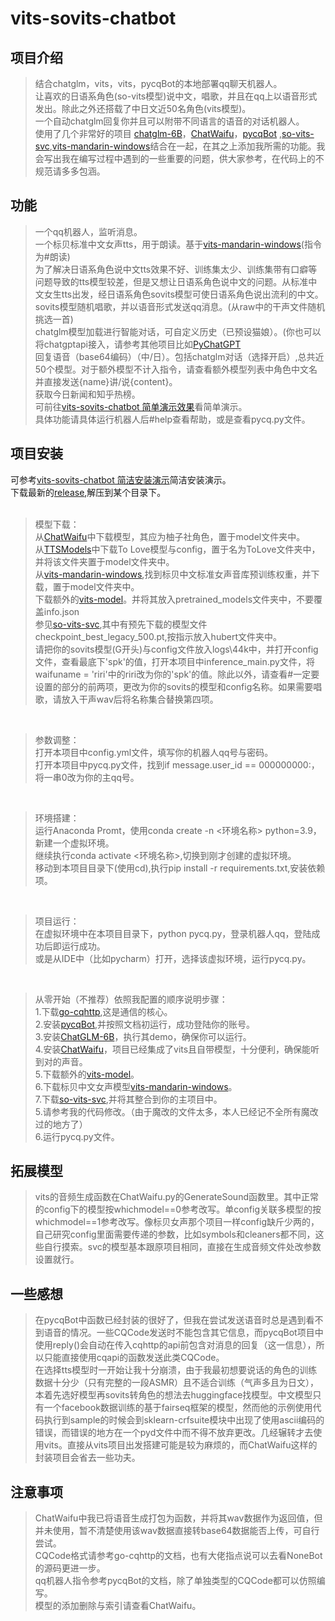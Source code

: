 # vits-sovits-chatbot

## 项目介绍
  >结合chatglm，vits，vits，pycqBot的本地部署qq聊天机器人。<br>
  让喜欢的日语系角色(so-vits模型)说中文，唱歌，并且在qq上以语音形式发出。除此之外还搭载了中日文近50名角色(vits模型)。<br>
  一个自动chatglm回复你并且可以附带不同语言的语音的对话机器人。<br>
  使用了几个非常好的项目 [chatglm-6B](https://github.com/THUDM/ChatGLM-6B)，[ChatWaifu](https://github.com/cjyaddone/ChatWaifu)，[pycqBot](https://github.com/FengLiuFeseliud/pycqBot) ,[so-vits-svc](https://github.com/svc-develop-team/so-vits-svc),[vits-mandarin-windows](https://github.com/rotten-work/vits-mandarin-windows)结合在一起，在其之上添加我所需的功能。我会写出我在编写过程中遇到的一些重要的问题，供大家参考，在代码上的不规范请多多包涵。<br>
  
## 功能
  >一个qq机器人，监听消息。<br>
  一个标贝标准中文女声tts，用于朗读。基于[vits-mandarin-windows](https://github.com/rotten-work/vits-mandarin-windows)(指令为#朗读)<br>
  为了解决日语系角色说中文tts效果不好、训练集太少、训练集带有口癖等问题导致的tts模型较差，但是又想让日语系角色说中文的问题。从标准中文女生tts出发，经日语系角色sovits模型可使日语系角色说出流利的中文。<br>
  sovits模型随机唱歌，并以语音形式发送qq消息。(从raw中的干声文件随机挑选一首)<br>
  chatglm模型加载进行智能对话，可自定义历史（已预设猫娘）。(你也可以将chatgptapi接入，请参考其他项目比如[PyChatGPT](https://github.com/rawandahmad698/PyChatGPT)<br>
  回复语音（base64编码）（中/日）。包括chatglm对话（选择开启）,总共近50个模型。对于额外模型不计入指令，请查看额外模型列表中角色中文名并直接发送{name}讲/说{content}。<br>
  获取今日新闻和知乎热榜。<br>
  可前往[vits-sovits-chatbot 简单演示效果](https://www.bilibili.com/video/BV1CV4y1X7qq)看简单演示。<br>
  具体功能请具体运行机器人后#help查看帮助，或是查看pycq.py文件。
  
## 项目安装
  可参考[vits-sovits-chatbot 简洁安装演示](https://www.bilibili.com/video/BV1bc411L72n)简洁安装演示。<br>
  下载最新的[release](https://github.com/over701forsean/vits-sovits-chatbot/releases),解压到某个目录下。<br>
  <br>
  >模型下载：<br>
  从[ChatWaifu](https://github.com/cjyaddone/ChatWaifu)中下载模型，其应为柚子社角色，置于model文件夹中。<br>
  从[TTSModels](https://github.com/CjangCjengh/TTSModels)中下载To Love模型与config，置于名为ToLove文件夹中，并将该文件夹置于model文件夹中。<br>
  从[vits-mandarin-windows](https://github.com/rotten-work/vits-mandarin-windows),找到标贝中文标准女声音库预训练权重，并下载，置于model文件夹中。<br>
  下载额外的[vits-model](https://huggingface.co/spaces/sayashi/vits-models/tree/main/pretrained_models)。并将其放入pretrained_models文件夹中，不要覆盖info.json<br>
  参见[so-vits-svc](https://github.com/svc-develop-team/so-vits-svc),其中有预先下载的模型文件checkpoint_best_legacy_500.pt,按指示放入hubert文件夹中。<br>
  请把你的sovits模型(G开头)与config文件放入logs\44k中，并打开config文件，查看最底下'spk'的值，打开本项目中inference_main.py文件，将waifuname = 'riri'中的riri改为你的'spk'的值。除此以外，请查看#一定要设置的部分的前两项，更改为你的sovits的模型和config名称。如果需要唱歌，请放入干声wav后将名称集合替换第四项。<br>
  <br>
  
  >参数调整：<br>
  打开本项目中config.yml文件，填写你的机器人qq号与密码。<br>
  打开本项目中pycq.py文件，找到if message.user_id == 000000000:，将一串0改为你的主qq号。<br>
  <br>
  
  >环境搭建：<br>
  运行Anaconda Promt，使用conda create -n <环境名称> python=3.9，新建一个虚拟环境。<br>
  继续执行conda activate <环境名称>,切换到刚才创建的虚拟环境。<br>
  移动到本项目目录下(使用cd),执行pip install -r requirements.txt,安装依赖项。<br>
  <br>
  
  >项目运行：<br>
  在虚拟环境中在本项目目录下，python pycq.py，登录机器人qq，登陆成功后即运行成功。<br>
  或是从IDE中（比如pycharm）打开，选择该虚拟环境，运行pycq.py。<br>
  <br>
  


  >从零开始（不推荐）依照我配置的顺序说明步骤：<br>
  1.下载[go-cqhttp](https://github.com/Mrs4s/go-cqhttp),这是通信的核心。<br>
  2.安装[pycqBot](https://github.com/FengLiuFeseliud/pycqBot),并按照文档初运行，成功登陆你的账号。<br>
  3.安装[ChatGLM-6B](https://github.com/THUDM/ChatGLM-6B)，执行其demo，确保你可以运行。<br>
  4.安装[ChatWaifu](https://github.com/cjyaddone/ChatWaifu)，项目已经集成了vits且自带模型，十分便利，确保能听到对的声音。<br>
  5.下载额外的[vits-model](https://huggingface.co/spaces/sayashi/vits-models/tree/main/pretrained_models)。<br>
  6.下载标贝中文女声模型[vits-mandarin-windows](https://github.com/rotten-work/vits-mandarin-windows)。<br>
  7.下载[so-vits-svc](https://github.com/svc-develop-team/so-vits-svc),并将其整合到你的主项目中。<br>
  5.请参考我的代码修改。（由于魔改的文件太多，本人已经记不全所有魔改过的地方了）<br>
  6.运行pycq.py文件。<br>
  
## 拓展模型
  >vits的音频生成函数在ChatWaifu.py的GenerateSound函数里。其中正常的config下的模型按whichmodel==0参考改写。单config关联多模型的按whichmodel==1参考改写。像标贝女声那个项目一样config缺斤少两的，自己研究config里面需要传递的参数，比如symbols和cleaners都不同，这些自行摸索。svc的模型基本跟原项目相同，直接在生成音频文件处改参数设置就行。
 
## 一些感想
  >在pycqBot中函数已经封装的很好了，但我在尝试发送语音时总是遇到看不到语音的情况。一些CQCode发送时不能包含其它信息，而pycqBot项目中使用reply()会自动在传入cqhttp的api前包含对消息的回复（这一信息），所以只能直接使用cqapi的函数发送此类CQCode。<br>
  在选择tts模型时一开始让我十分崩溃，由于我最初想要说话的角色的训练数据十分少（只有完整的一段ASMR）且不适合训练（气声多且为日文），本着先选好模型再sovits转角色的想法去huggingface找模型。中文模型只有一个facebook数据训练的基于fairseq框架的模型，然而他的示例使用代码执行到sample的时候会到sklearn-crfsuite模块中出现了使用ascii编码的错误，而错误的地方在一个pyd文件中而不得不放弃更改。几经辗转才去使用vits。直接从vits项目出发搭建可能是较为麻烦的，而ChatWaifu这样的封装项目会省去一些功夫。

## 注意事项
  >ChatWaifu中我已将语音生成打包为函数，并将其wav数据作为返回值，但并未使用，暂不清楚使用该wav数据直接转base64数据能否上传，可自行尝试。<br>
  CQCode格式请参考go-cqhttp的文档，也有大佬指点说可以去看NoneBot的源码更进一步。<br>
  qq机器人指令参考pycqBot的文档，除了单独类型的CQCode都可以仿照编写。<br>
  模型的添加删除与索引请查看ChatWaifu。
  
  
  

